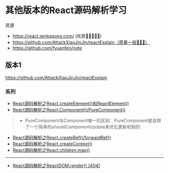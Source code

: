# 其他版本的React源码解析学习

资源

* https://react.iamkasong.com/ (优质🌟🌟🌟🌟🌟)
* https://github.com/AttackXiaoJinJin/reactExplain（质量一般🌟🌟🌟）
* https://github.com/fyuanfen/note

## 版本1

https://github.com/AttackXiaoJinJin/reactExplain 

### 系列

* [React源码解析之React.createElement()和ReactElement()](https://juejin.im/post/5d2b0763f265da1bd14686c5)
* [React源码解析之React.Component()/PureComponent()](https://juejin.im/post/6844903891130122248)
> * PureComponent与Component唯一的区别：PureComponent是自带了一个简单的shouldComponentUpdate来优化更新机制的
* [React源码解析之React.createRef()/forwardRef()](https://juejin.im/post/5d39afe65188257dc103e9f5)
* [React源码解析之React.createContext()](https://juejin.im/post/5d3efff3e51d4561a34618c0)
* [React源码解析之React.children.map()](https://juejin.im/post/5d46b71a6fb9a06b0c084acd)
-------
* [React源码解析之ReactDOM.render() [404]](https://juejin.im/post/5d535e7be51d45620771f0b2)